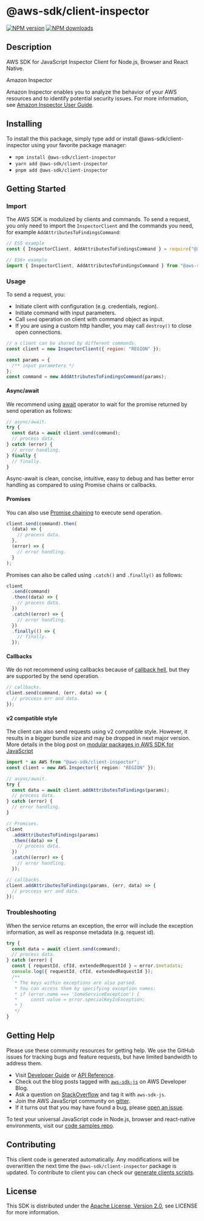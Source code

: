 # @aws-sdk/client-inspector

[![NPM version](https://img.shields.io/npm/v/@aws-sdk/client-inspector/latest.svg)](https://www.npmjs.com/package/@aws-sdk/client-inspector)
[![NPM downloads](https://img.shields.io/npm/dm/@aws-sdk/client-inspector.svg)](https://www.npmjs.com/package/@aws-sdk/client-inspector)

## Description

AWS SDK for JavaScript Inspector Client for Node.js, Browser and React Native.

<fullname>Amazon Inspector</fullname>

<p>Amazon Inspector enables you to analyze the behavior of your AWS resources and to
identify potential security issues. For more information, see <a href="https://docs.aws.amazon.com/inspector/latest/userguide/inspector_introduction.html"> Amazon Inspector User
Guide</a>.</p>

## Installing

To install the this package, simply type add or install @aws-sdk/client-inspector
using your favorite package manager:

- `npm install @aws-sdk/client-inspector`
- `yarn add @aws-sdk/client-inspector`
- `pnpm add @aws-sdk/client-inspector`

## Getting Started

### Import

The AWS SDK is modulized by clients and commands.
To send a request, you only need to import the `InspectorClient` and
the commands you need, for example `AddAttributesToFindingsCommand`:

```js
// ES5 example
const { InspectorClient, AddAttributesToFindingsCommand } = require("@aws-sdk/client-inspector");
```

```ts
// ES6+ example
import { InspectorClient, AddAttributesToFindingsCommand } from "@aws-sdk/client-inspector";
```

### Usage

To send a request, you:

- Initiate client with configuration (e.g. credentials, region).
- Initiate command with input parameters.
- Call `send` operation on client with command object as input.
- If you are using a custom http handler, you may call `destroy()` to close open connections.

```js
// a client can be shared by different commands.
const client = new InspectorClient({ region: "REGION" });

const params = {
  /** input parameters */
};
const command = new AddAttributesToFindingsCommand(params);
```

#### Async/await

We recommend using [await](https://developer.mozilla.org/en-US/docs/Web/JavaScript/Reference/Operators/await)
operator to wait for the promise returned by send operation as follows:

```js
// async/await.
try {
  const data = await client.send(command);
  // process data.
} catch (error) {
  // error handling.
} finally {
  // finally.
}
```

Async-await is clean, concise, intuitive, easy to debug and has better error handling
as compared to using Promise chains or callbacks.

#### Promises

You can also use [Promise chaining](https://developer.mozilla.org/en-US/docs/Web/JavaScript/Guide/Using_promises#chaining)
to execute send operation.

```js
client.send(command).then(
  (data) => {
    // process data.
  },
  (error) => {
    // error handling.
  }
);
```

Promises can also be called using `.catch()` and `.finally()` as follows:

```js
client
  .send(command)
  .then((data) => {
    // process data.
  })
  .catch((error) => {
    // error handling.
  })
  .finally(() => {
    // finally.
  });
```

#### Callbacks

We do not recommend using callbacks because of [callback hell](http://callbackhell.com/),
but they are supported by the send operation.

```js
// callbacks.
client.send(command, (err, data) => {
  // proccess err and data.
});
```

#### v2 compatible style

The client can also send requests using v2 compatible style.
However, it results in a bigger bundle size and may be dropped in next major version. More details in the blog post
on [modular packages in AWS SDK for JavaScript](https://aws.amazon.com/blogs/developer/modular-packages-in-aws-sdk-for-javascript/)

```ts
import * as AWS from "@aws-sdk/client-inspector";
const client = new AWS.Inspector({ region: "REGION" });

// async/await.
try {
  const data = await client.addAttributesToFindings(params);
  // process data.
} catch (error) {
  // error handling.
}

// Promises.
client
  .addAttributesToFindings(params)
  .then((data) => {
    // process data.
  })
  .catch((error) => {
    // error handling.
  });

// callbacks.
client.addAttributesToFindings(params, (err, data) => {
  // proccess err and data.
});
```

### Troubleshooting

When the service returns an exception, the error will include the exception information,
as well as response metadata (e.g. request id).

```js
try {
  const data = await client.send(command);
  // process data.
} catch (error) {
  const { requestId, cfId, extendedRequestId } = error.$metadata;
  console.log({ requestId, cfId, extendedRequestId });
  /**
   * The keys within exceptions are also parsed.
   * You can access them by specifying exception names:
   * if (error.name === 'SomeServiceException') {
   *     const value = error.specialKeyInException;
   * }
   */
}
```

## Getting Help

Please use these community resources for getting help.
We use the GitHub issues for tracking bugs and feature requests, but have limited bandwidth to address them.

- Visit [Developer Guide](https://docs.aws.amazon.com/sdk-for-javascript/v3/developer-guide/welcome.html)
  or [API Reference](https://docs.aws.amazon.com/AWSJavaScriptSDK/v3/latest/index.html).
- Check out the blog posts tagged with [`aws-sdk-js`](https://aws.amazon.com/blogs/developer/tag/aws-sdk-js/)
  on AWS Developer Blog.
- Ask a question on [StackOverflow](https://stackoverflow.com/questions/tagged/aws-sdk-js) and tag it with `aws-sdk-js`.
- Join the AWS JavaScript community on [gitter](https://gitter.im/aws/aws-sdk-js-v3).
- If it turns out that you may have found a bug, please [open an issue](https://github.com/aws/aws-sdk-js-v3/issues/new/choose).

To test your universal JavaScript code in Node.js, browser and react-native environments,
visit our [code samples repo](https://github.com/aws-samples/aws-sdk-js-tests).

## Contributing

This client code is generated automatically. Any modifications will be overwritten the next time the `@aws-sdk/client-inspector` package is updated.
To contribute to client you can check our [generate clients scripts](https://github.com/aws/aws-sdk-js-v3/tree/main/scripts/generate-clients).

## License

This SDK is distributed under the
[Apache License, Version 2.0](http://www.apache.org/licenses/LICENSE-2.0),
see LICENSE for more information.
